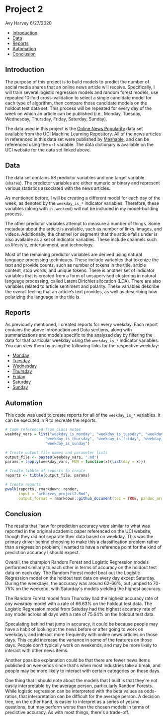 Project 2
================
Avy Harvey
6/27/2020

  - [Introduction](#introduction)
  - [Data](#data)
  - [Reports](#reports)
  - [Automation](#automation)
  - [Conclusion](#conclusion)

## Introduction

The purpose of this project is to build models to predict the number of
social media shares that an online news article will receive.
Specifically, I will train several logistic regression models and random
forest models, use repeated 10-fold cross-validation to select a single
candidate model for each type of algorithm, then compare those candidate
models on the holdout test data set. This process will be repeated for
every day of the week on which an article can be published (i.e.,
Monday, Tuesday, Wednesday, Thursday, Friday, Saturday, Sunday).

The data used in this project is the [Online News
Popularity](https://archive.ics.uci.edu/ml/datasets/Online+News+Popularity)
data set available from the UCI Machine Learning Repository. All of the
news articles in referenced in this data set were published by
[Mashable](https://www.mashable.com), and can be referenced using the
`url` variable. The data dictionary is available on the UCI website for
the data set linked above.

## Data

The data set contains 58 predictor variables and one target variable
(`shares`). The predictor variables are either numeric or binary and
represent various statistics associated with the news articles.

As mentioned before, I will be creating a different model for each day
of the week, as denoted by the `weekday_is_*` indicator variables.
Therefore, these variables (along with `is_weekend`) will not be
included in my model-building process.

The other predictor variables attempt to measure a number of things.
Some metadata about the article is available, such as number of links,
images, and videos. Additionally, the channel (or segment) that the
article falls under is also available as a set of indicator variables.
These include channels such as lifestyle, entertainment, and technology.

Most of the remaining predictor variables are derived using natural
language processing techniques. These include variables that tokenize
the text and provide counts, such as number of tokens in the title,
article content, stop words, and unique tokens. There is another set of
indicator variables that is created from a form of unsupervised
clustering in natural language processing, called Latent Dirichlet
allocation (LDA). There are also variables related to article sentiment
and polarity. These variables describe the overall feeling that an
article’s text provides, as well as describing how polarizing the
language in the title is.

## Reports

As previously mentioned, I created reports for every weekday. Each
report contains the above Introduction and Data sections, along with
summarizations and models specific to the analyzed day by filtering
the data for that particular weekday using the `weekday_is_*`
indicator variables. You can view them by using the following links
for the respective weekday:

* [Monday](weekday_is_monday.md)
* [Tuesday](weekday_is_tuesday.md)
* [Wednesday](weekday_is_wednesday.md)
* [Thursday](weekday_is_thursday.md)
* [Friday](weekday_is_friday.md)
* [Saturday](weekday_is_saturday.md)
* [Sunday](weekday_is_sunday.md)

## Automation

This code was used to create reports for all of the `weekday_is_*`
variables. It can be executed in R to recreate the reports.

``` r
# Code referenced from class notes
weekday_vars = list("weekday_is_monday", "weekday_is_tuesday", "weekday_is_wednesday",
                  "weekday_is_thursday", "weekday_is_friday", "weekday_is_saturday",
                  "weekday_is_sunday")

# Create output file names and parameter lists
output_file <- paste0(weekday_vars, ".md")
params = lapply(weekday_vars, FUN = function(x){list(day = x)})

# Create tibble of reports to create
reports <- tibble(output_file, params)

# Create reports
pwalk(reports, rmarkdown::render,
      input = "arharvey_project2.Rmd",
      output_format = rmarkdown::github_document(toc = TRUE, pandoc_args = "--webtex"))
```

## Conclusion

The results that I saw for prediction accuracy were similar to what was reported in the original academic paper referenced on the UCI website, though they did not separate their data based on weekday. This was the primary driver behind choosing to make this a classification problem rather than a regression problem; I wanted to have a reference point for the kind of prediction accuracy I should expect.

Overall, the champion Random Forest and Logistic Regression models performed similarly to each other in terms of accuracy on the holdout test data on each day. The Random Forest model beat out the Logistic Regression model on the holdout test data on every day except Saturday. During the weekdays, the accuracy was around 62-66%, but jumped to 70-75% on the weekend, with Saturday's models yielding the highest accuracy.

The Random Forest model from Thursday had the highest accuracy rate of any *weekday* model with a rate of 66.63% on the holdout test data. The Logistic Regression model from Satuday had the highest accuracy rate of any model across all days with a rate of 75.64% on the holdout test data.

Speculating behind that jump in accuracy, it could be because people may have a habit of looking at the news before or after going to work on weekdays, and interact more frequently with online news articles on those days. This could increase the variance in some of the features on those days. People don't typically work on weekends, and may be more likely to interact with other news items.

Another possible explanation could be that there are fewer news items published on weekends since that's when most industries take a break, and people may be more likely to interact with certain categories on those days.

One thing that I should note about the models that I built is that they're not easily interpretable by the average person, particularly Random Forests. While logistic regression can be interpreted with the beta values as odds-ratios, that interpretation can be difficult for the average person. A decision tree, on the other hand, is easier to interpret as a series of yes/no questions, but may perform worse than the chosen models in terms of predictive accuracy. As with most things, there's a trade-off.
